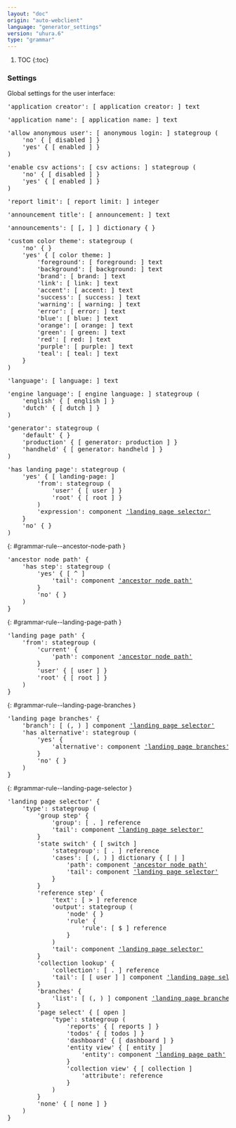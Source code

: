```yaml
---
layout: "doc"
origin: "auto-webclient"
language: "generator_settings"
version: "uhura.6"
type: "grammar"
---
```


1. TOC
{:toc}

### Settings
Global settings for the user interface:

<div class="language-js highlighter-rouge">
<div class="highlight">
<pre class="highlight language-js code-custom">
'<span class="token string">application creator</span>': [ <span class="token operator">application</span> <span class="token operator">creator:</span> ] text
</pre>
</div>
</div>

<div class="language-js highlighter-rouge">
<div class="highlight">
<pre class="highlight language-js code-custom">
'<span class="token string">application name</span>': [ <span class="token operator">application</span> <span class="token operator">name:</span> ] text
</pre>
</div>
</div>

<div class="language-js highlighter-rouge">
<div class="highlight">
<pre class="highlight language-js code-custom">
'<span class="token string">allow anonymous user</span>': [ <span class="token operator">anonymous</span> <span class="token operator">login:</span> ] stategroup (
	'<span class="token string">no</span>' { [ <span class="token operator">disabled</span> ] }
	'<span class="token string">yes</span>' { [ <span class="token operator">enabled</span> ] }
)
</pre>
</div>
</div>

<div class="language-js highlighter-rouge">
<div class="highlight">
<pre class="highlight language-js code-custom">
'<span class="token string">enable csv actions</span>': [ <span class="token operator">csv</span> <span class="token operator">actions:</span> ] stategroup (
	'<span class="token string">no</span>' { [ <span class="token operator">disabled</span> ] }
	'<span class="token string">yes</span>' { [ <span class="token operator">enabled</span> ] }
)
</pre>
</div>
</div>

<div class="language-js highlighter-rouge">
<div class="highlight">
<pre class="highlight language-js code-custom">
'<span class="token string">report limit</span>': [ <span class="token operator">report</span> <span class="token operator">limit:</span> ] integer
</pre>
</div>
</div>

<div class="language-js highlighter-rouge">
<div class="highlight">
<pre class="highlight language-js code-custom">
'<span class="token string">announcement title</span>': [ <span class="token operator">announcement:</span> ] text
</pre>
</div>
</div>

<div class="language-js highlighter-rouge">
<div class="highlight">
<pre class="highlight language-js code-custom">
'<span class="token string">announcements</span>': [ <span class="token operator">[</span>, <span class="token operator">]</span> ] dictionary { }
</pre>
</div>
</div>

<div class="language-js highlighter-rouge">
<div class="highlight">
<pre class="highlight language-js code-custom">
'<span class="token string">custom color theme</span>': stategroup (
	'<span class="token string">no</span>' { }
	'<span class="token string">yes</span>' { [ <span class="token operator">color</span> <span class="token operator">theme:</span> ]
		'<span class="token string">foreground</span>': [ <span class="token operator">foreground:</span> ] text
		'<span class="token string">background</span>': [ <span class="token operator">background:</span> ] text
		'<span class="token string">brand</span>': [ <span class="token operator">brand:</span> ] text
		'<span class="token string">link</span>': [ <span class="token operator">link:</span> ] text
		'<span class="token string">accent</span>': [ <span class="token operator">accent:</span> ] text
		'<span class="token string">success</span>': [ <span class="token operator">success:</span> ] text
		'<span class="token string">warning</span>': [ <span class="token operator">warning:</span> ] text
		'<span class="token string">error</span>': [ <span class="token operator">error:</span> ] text
		'<span class="token string">blue</span>': [ <span class="token operator">blue:</span> ] text
		'<span class="token string">orange</span>': [ <span class="token operator">orange:</span> ] text
		'<span class="token string">green</span>': [ <span class="token operator">green:</span> ] text
		'<span class="token string">red</span>': [ <span class="token operator">red:</span> ] text
		'<span class="token string">purple</span>': [ <span class="token operator">purple:</span> ] text
		'<span class="token string">teal</span>': [ <span class="token operator">teal:</span> ] text
	}
)
</pre>
</div>
</div>

<div class="language-js highlighter-rouge">
<div class="highlight">
<pre class="highlight language-js code-custom">
'<span class="token string">language</span>': [ <span class="token operator">language:</span> ] text
</pre>
</div>
</div>

<div class="language-js highlighter-rouge">
<div class="highlight">
<pre class="highlight language-js code-custom">
'<span class="token string">engine language</span>': [ <span class="token operator">engine</span> <span class="token operator">language:</span> ] stategroup (
	'<span class="token string">english</span>' { [ <span class="token operator">english</span> ] }
	'<span class="token string">dutch</span>' { [ <span class="token operator">dutch</span> ] }
)
</pre>
</div>
</div>

<div class="language-js highlighter-rouge">
<div class="highlight">
<pre class="highlight language-js code-custom">
'<span class="token string">generator</span>': stategroup (
	'<span class="token string">default</span>' { }
	'<span class="token string">production</span>' { [ <span class="token operator">generator:</span> <span class="token operator">production</span> ] }
	'<span class="token string">handheld</span>' { [ <span class="token operator">generator:</span> <span class="token operator">handheld</span> ] }
)
</pre>
</div>
</div>

<div class="language-js highlighter-rouge">
<div class="highlight">
<pre class="highlight language-js code-custom">
'<span class="token string">has landing page</span>': stategroup (
	'<span class="token string">yes</span>' { [ <span class="token operator">landing-page:</span> ]
		'<span class="token string">from</span>': stategroup (
			'<span class="token string">user</span>' { [ <span class="token operator">user</span> ] }
			'<span class="token string">root</span>' { [ <span class="token operator">root</span> ] }
		)
		'<span class="token string">expression</span>': component <a href="#grammar-rule--landing-page-selector">'landing page selector'</a>
	}
	'<span class="token string">no</span>' { }
)
</pre>
</div>
</div>

{: #grammar-rule--ancestor-node-path }
<div class="language-js highlighter-rouge">
<div class="highlight">
<pre class="highlight language-js code-custom">
'<span class="token string">ancestor node path</span>' {
	'<span class="token string">has step</span>': stategroup (
		'<span class="token string">yes</span>' { [ <span class="token operator">^</span> ]
			'<span class="token string">tail</span>': component <a href="#grammar-rule--ancestor-node-path">'ancestor node path'</a>
		}
		'<span class="token string">no</span>' { }
	)
}
</pre>
</div>
</div>

{: #grammar-rule--landing-page-path }
<div class="language-js highlighter-rouge">
<div class="highlight">
<pre class="highlight language-js code-custom">
'<span class="token string">landing page path</span>' {
	'<span class="token string">from</span>': stategroup (
		'<span class="token string">current</span>' {
			'<span class="token string">path</span>': component <a href="#grammar-rule--ancestor-node-path">'ancestor node path'</a>
		}
		'<span class="token string">user</span>' { [ <span class="token operator">user</span> ] }
		'<span class="token string">root</span>' { [ <span class="token operator">root</span> ] }
	)
}
</pre>
</div>
</div>

{: #grammar-rule--landing-page-branches }
<div class="language-js highlighter-rouge">
<div class="highlight">
<pre class="highlight language-js code-custom">
'<span class="token string">landing page branches</span>' {
	'<span class="token string">branch</span>': [ <span class="token operator">(</span>, <span class="token operator">)</span> ] component <a href="#grammar-rule--landing-page-selector">'landing page selector'</a>
	'<span class="token string">has alternative</span>': stategroup (
		'<span class="token string">yes</span>' {
			'<span class="token string">alternative</span>': component <a href="#grammar-rule--landing-page-branches">'landing page branches'</a>
		}
		'<span class="token string">no</span>' { }
	)
}
</pre>
</div>
</div>

{: #grammar-rule--landing-page-selector }
<div class="language-js highlighter-rouge">
<div class="highlight">
<pre class="highlight language-js code-custom">
'<span class="token string">landing page selector</span>' {
	'<span class="token string">type</span>': stategroup (
		'<span class="token string">group step</span>' {
			'<span class="token string">group</span>': [ <span class="token operator">.</span> ] reference
			'<span class="token string">tail</span>': component <a href="#grammar-rule--landing-page-selector">'landing page selector'</a>
		}
		'<span class="token string">state switch</span>' { [ <span class="token operator">switch</span> ]
			'<span class="token string">stategroup</span>': [ <span class="token operator">.</span> ] reference
			'<span class="token string">cases</span>': [ <span class="token operator">(</span>, <span class="token operator">)</span> ] dictionary { [ <span class="token operator">|</span> ]
				'<span class="token string">path</span>': component <a href="#grammar-rule--ancestor-node-path">'ancestor node path'</a>
				'<span class="token string">tail</span>': component <a href="#grammar-rule--landing-page-selector">'landing page selector'</a>
			}
		}
		'<span class="token string">reference step</span>' {
			'<span class="token string">text</span>': [ <span class="token operator">></span> ] reference
			'<span class="token string">output</span>': stategroup (
				'<span class="token string">node</span>' { }
				'<span class="token string">rule</span>' {
					'<span class="token string">rule</span>': [ <span class="token operator">$</span> ] reference
				}
			)
			'<span class="token string">tail</span>': component <a href="#grammar-rule--landing-page-selector">'landing page selector'</a>
		}
		'<span class="token string">collection lookup</span>' {
			'<span class="token string">collection</span>': [ <span class="token operator">.</span> ] reference
			'<span class="token string">tail</span>': [ <span class="token operator">[</span> <span class="token operator">user</span> <span class="token operator">]</span> ] component <a href="#grammar-rule--landing-page-selector">'landing page selector'</a>
		}
		'<span class="token string">branches</span>' {
			'<span class="token string">list</span>': [ <span class="token operator">(</span>, <span class="token operator">)</span> ] component <a href="#grammar-rule--landing-page-branches">'landing page branches'</a>
		}
		'<span class="token string">page select</span>' { [ <span class="token operator">open</span> ]
			'<span class="token string">type</span>': stategroup (
				'<span class="token string">reports</span>' { [ <span class="token operator">reports</span> ] }
				'<span class="token string">todos</span>' { [ <span class="token operator">todos</span> ] }
				'<span class="token string">dashboard</span>' { [ <span class="token operator">dashboard</span> ] }
				'<span class="token string">entity view</span>' { [ <span class="token operator">entity</span> ]
					'<span class="token string">entity</span>': component <a href="#grammar-rule--landing-page-path">'landing page path'</a>
				}
				'<span class="token string">collection view</span>' { [ <span class="token operator">collection</span> ]
					'<span class="token string">attribute</span>': reference
				}
			)
		}
		'<span class="token string">none</span>' { [ <span class="token operator">none</span> ] }
	)
}
</pre>
</div>
</div>
